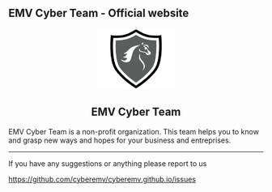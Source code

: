## EMV Cyber Team - Official website

<p align="center"><a href="https://cyberemv.github.io"><img src="/assets/img/Navbar/logo.png" width="150"></a></p> 
<h2 align="center"><b>EMV Cyber Team</b></h2>
<p>EMV Cyber Team is a non-profit organization. This team helps you to know and grasp new ways and hopes for your business and entreprises.</p>
<hr>
If you have any suggestions or anything please report to us

https://github.com/cyberemv/cyberemv.github.io/issues

